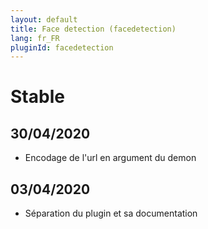 ```yaml
---
layout: default
title: Face detection (facedetection)
lang: fr_FR
pluginId: facedetection
---
```


# Stable
## 30/04/2020
* Encodage de l'url en argument du demon
## 03/04/2020
* Séparation du plugin et sa documentation

